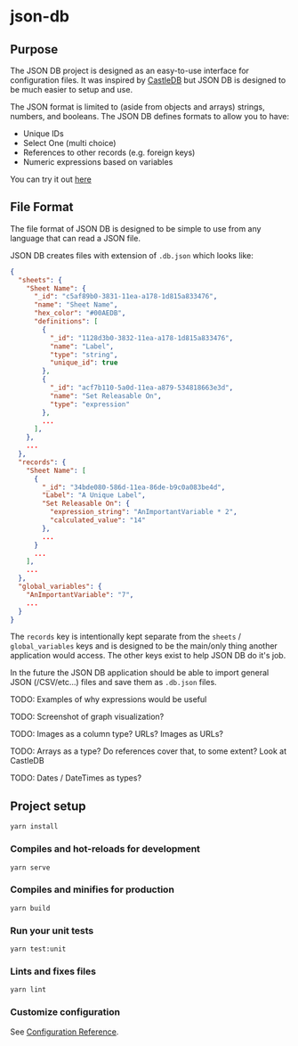 # json-db

## Purpose

The JSON DB project is designed as an easy-to-use interface for configuration files.  It was inspired by [CastleDB](http://castledb.org/) but JSON DB is designed to be much easier to setup and use.

The JSON format is limited to (aside from objects and arrays) strings, numbers, and booleans.  The JSON DB defines formats to allow you to have:

* Unique IDs
* Select One (multi choice)
* References to other records (e.g. foreign keys)
* Numeric expressions based on variables

You can try it out [here](http://blog.brian-underwood.codes/json-db/dist/)

## File Format

The file format of JSON DB is designed to be simple to use from any language that can read a JSON file.

JSON DB creates files with extension of `.db.json` which looks like:

```json
{
  "sheets": {
    "Sheet Name": {
      "_id": "c5af89b0-3831-11ea-a178-1d815a833476",
      "name": "Sheet Name",
      "hex_color": "#00AEDB",
      "definitions": [
        {
          "_id": "1128d3b0-3832-11ea-a178-1d815a833476",
          "name": "Label",
          "type": "string",
          "unique_id": true
        },
        {
          "_id": "acf7b110-5a0d-11ea-a879-534818663e3d",
          "name": "Set Releasable On",
          "type": "expression"
        },
        ...
      ],
    },
    ...
  },
  "records": {
    "Sheet Name": [
      {
        "_id": "34bde080-586d-11ea-86de-b9c0a083be4d",
        "Label": "A Unique Label",
        "Set Releasable On": {
          "expression_string": "AnImportantVariable * 2",
          "calculated_value": "14"
        },
        ...
      }
      ...
    ],
    ...
  },
  "global_variables": {
    "AnImportantVariable": "7",
    ...
  }
}
```

The `records` key is intentionally kept separate from the `sheets` / `global_variables` keys and is designed to be the main/only thing another application would access.  The other keys exist to help JSON DB do it's job.

In the future the JSON DB application should be able to import general JSON (/CSV/etc...) files and save them as `.db.json` files.

TODO: Examples of why expressions would be useful

TODO: Screenshot of graph visualization?

TODO: Images as a column type?  URLs?  Images as URLs?

TODO: Arrays as a type?  Do references cover that, to some extent?  Look at CastleDB

TODO: Dates / DateTimes as types?






## Project setup
```
yarn install
```

### Compiles and hot-reloads for development
```
yarn serve
```

### Compiles and minifies for production
```
yarn build
```

### Run your unit tests
```
yarn test:unit
```

### Lints and fixes files
```
yarn lint
```

### Customize configuration
See [Configuration Reference](https://cli.vuejs.org/config/).
